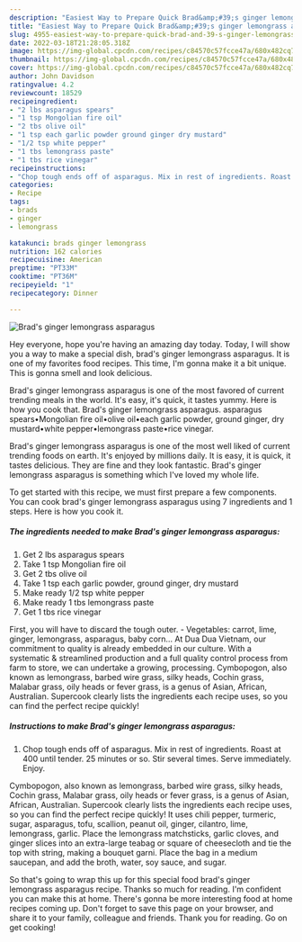 ```yaml
---
description: "Easiest Way to Prepare Quick Brad&amp;#39;s ginger lemongrass asparagus"
title: "Easiest Way to Prepare Quick Brad&amp;#39;s ginger lemongrass asparagus"
slug: 4955-easiest-way-to-prepare-quick-brad-and-39-s-ginger-lemongrass-asparagus
date: 2022-03-18T21:28:05.318Z
image: https://img-global.cpcdn.com/recipes/c84570c57fcce47a/680x482cq70/brads-ginger-lemongrass-asparagus-recipe-main-photo.jpg
thumbnail: https://img-global.cpcdn.com/recipes/c84570c57fcce47a/680x482cq70/brads-ginger-lemongrass-asparagus-recipe-main-photo.jpg
cover: https://img-global.cpcdn.com/recipes/c84570c57fcce47a/680x482cq70/brads-ginger-lemongrass-asparagus-recipe-main-photo.jpg
author: John Davidson
ratingvalue: 4.2
reviewcount: 18529
recipeingredient:
- "2 lbs asparagus spears"
- "1 tsp Mongolian fire oil"
- "2 tbs olive oil"
- "1 tsp each garlic powder ground ginger dry mustard"
- "1/2 tsp white pepper"
- "1 tbs lemongrass paste"
- "1 tbs rice vinegar"
recipeinstructions:
- "Chop tough ends off of asparagus. Mix in rest of ingredients. Roast at 400 until tender. 25 minutes or so. Stir several times. Serve immediately. Enjoy."
categories:
- Recipe
tags:
- brads
- ginger
- lemongrass

katakunci: brads ginger lemongrass 
nutrition: 162 calories
recipecuisine: American
preptime: "PT33M"
cooktime: "PT36M"
recipeyield: "1"
recipecategory: Dinner

---
```



![Brad&#39;s ginger lemongrass asparagus](https://img-global.cpcdn.com/recipes/c84570c57fcce47a/680x482cq70/brads-ginger-lemongrass-asparagus-recipe-main-photo.jpg)

Hey everyone, hope you're having an amazing day today. Today, I will show you a way to make a special dish, brad&#39;s ginger lemongrass asparagus. It is one of my favorites food recipes. This time, I'm gonna make it a bit unique. This is gonna smell and look delicious.

Brad&#39;s ginger lemongrass asparagus is one of the most favored of current trending meals in the world. It&#39;s easy, it&#39;s quick, it tastes yummy. Here is how you cook that. Brad&#39;s ginger lemongrass asparagus. asparagus spears•Mongolian fire oil•olive oil•each garlic powder, ground ginger, dry mustard•white pepper•lemongrass paste•rice vinegar.

Brad&#39;s ginger lemongrass asparagus is one of the most well liked of current trending foods on earth. It's enjoyed by millions daily. It is easy, it is quick, it tastes delicious. They are fine and they look fantastic. Brad&#39;s ginger lemongrass asparagus is something which I've loved my whole life.


To get started with this recipe, we must first prepare a few components. You can cook brad&#39;s ginger lemongrass asparagus using 7 ingredients and 1 steps. Here is how you cook it.

<!--inarticleads1-->

##### The ingredients needed to make Brad&#39;s ginger lemongrass asparagus:

1. Get 2 lbs asparagus spears
1. Take 1 tsp Mongolian fire oil
1. Get 2 tbs olive oil
1. Take 1 tsp each garlic powder, ground ginger, dry mustard
1. Make ready 1/2 tsp white pepper
1. Make ready 1 tbs lemongrass paste
1. Get 1 tbs rice vinegar


First, you will have to discard the tough outer. - Vegetables: carrot, lime, ginger, lemongrass, asparagus, baby corn… At Dua Dua Vietnam, our commitment to quality is already embedded in our culture. With a systematic &amp; streamlined production and a full quality control process from farm to store, we can undertake a growing, processing. Cymbopogon, also known as lemongrass, barbed wire grass, silky heads, Cochin grass, Malabar grass, oily heads or fever grass, is a genus of Asian, African, Australian. Supercook clearly lists the ingredients each recipe uses, so you can find the perfect recipe quickly! 

<!--inarticleads2-->

##### Instructions to make Brad&#39;s ginger lemongrass asparagus:

1. Chop tough ends off of asparagus. Mix in rest of ingredients. Roast at 400 until tender. 25 minutes or so. Stir several times. Serve immediately. Enjoy.


Cymbopogon, also known as lemongrass, barbed wire grass, silky heads, Cochin grass, Malabar grass, oily heads or fever grass, is a genus of Asian, African, Australian. Supercook clearly lists the ingredients each recipe uses, so you can find the perfect recipe quickly! It uses chili pepper, turmeric, sugar, asparagus, tofu, scallion, peanut oil, ginger, cilantro, lime, lemongrass, garlic. Place the lemongrass matchsticks, garlic cloves, and ginger slices into an extra-large teabag or square of cheesecloth and tie the top with string, making a bouquet garni. Place the bag in a medium saucepan, and add the broth, water, soy sauce, and sugar. 

So that's going to wrap this up for this special food brad&#39;s ginger lemongrass asparagus recipe. Thanks so much for reading. I'm confident you can make this at home. There's gonna be more interesting food at home recipes coming up. Don't forget to save this page on your browser, and share it to your family, colleague and friends. Thank you for reading. Go on get cooking!
